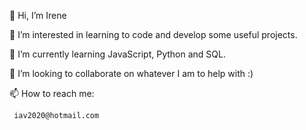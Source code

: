 
   👋 Hi, I’m Irene

   👀 I’m interested in learning to code and develop some useful projects. 

   🌱 I’m currently learning JavaScript, Python and SQL. 

   💞️ I’m looking to collaborate on whatever I am to help with :)

   📫 How to reach me: 

     iav2020@hotmail.com




<!---
IreneAV/IreneAV is a ✨ special ✨ repository because its `README.md` (this file) appears on your GitHub profile.
You can click the Preview link to take a look at your changes.
--->
